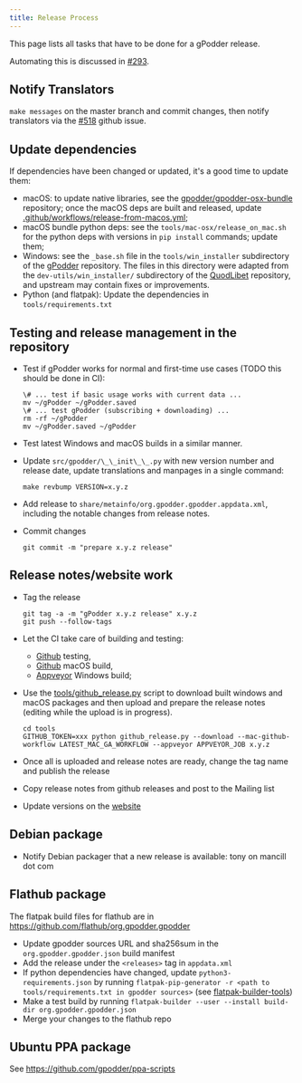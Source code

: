 ```yaml
---
title: Release Process
---
```


This page lists all tasks that have to be done for a gPodder release.

Automating this is discussed in [#293](https://github.com/gpodder/gpodder/issues/293).

Notify Translators
-------------------

`make messages` on the master branch and commit changes, then notify translators via the
[#518](https://github.com/gpodder/gpodder/issues/518) github issue.

Update dependencies
-------------------

If dependencies have been changed or updated, it's a good time to update them:
 - macOS: to update native libraries, see the [gpodder/gpodder-osx-bundle](https://github.com/gpodder/gpodder-osx-bundle) repository;
   once the macOS deps are built and released, update [.github/workflows/release-from-macos.yml](https://github.com/gpodder/gpodder/blob/master/.github/workflows/release-from-macos.yml);
 - macOS bundle python deps: see the `tools/mac-osx/release_on_mac.sh` for the python deps with versions in `pip install` commands;
   update them;
 - Windows: see the `_base.sh` file in the `tools/win_installer` subdirectory of the [gPodder](https://github.com/gpodder/gpodder) repository.
   The files in this directory were adapted from the `dev-utils/win_installer/` subdirectory of the [QuodLibet](https://github.com/quodlibet/quodlibet) repository,
   and upstream may contain fixes or improvements.
 - Python (and flatpak): Update the dependencies in `tools/requirements.txt`

Testing and release management in the repository
------------------------------------------------

- Test if gPodder works for normal and first-time use cases (TODO this should be done in CI):
    ```
    \# ... test if basic usage works with current data ...
    mv ~/gPodder ~/gPodder.saved
    \# ... test gPodder (subscribing + downloading) ...
    rm -rf ~/gPodder
    mv ~/gPodder.saved ~/gPodder
    ```

- Test latest Windows and macOS builds in a similar manner.

- Update `src/gpodder/\_\_init\_\_.py` with new version number and release date, update translations and manpages
  in a single command:
    ```
    make revbump VERSION=x.y.z
    ```
- Add release to `share/metainfo/org.gpodder.gpodder.appdata.xml`, including the notable changes from release notes.
- Commit changes
    ```
    git commit -m "prepare x.y.z release"
    ```

Release notes/website work
--------------------------

- Tag the release
    ```
    git tag -a -m "gPodder x.y.z release" x.y.z
    git push --follow-tags
    ```
- Let the CI take care of building and testing:
  - [Github](https://github.com/gpodder/gpodder/actions/workflows/linttest.yml) testing,
  - [Github](https://github.com/gpodder/gpodder/actions/workflows/release-from-macos.yml) macOS build,
  - [Appveyor](https://ci.appveyor.com/project/elelay/gpodder) Windows build;

- Use the [tools/github_release.py](https://github.com/gpodder/gpodder/blob/master/tools/github_release.py)
  script to download built windows and macOS packages and then upload and prepare the release notes
  (editing while the upload is in progress).
    ```
    cd tools
    GITHUB_TOKEN=xxx python github_release.py --download --mac-github-workflow LATEST_MAC_GA_WORKFLOW --appveyor APPVEYOR_JOB x.y.z
    ```
- Once all is uploaded and release notes are ready, change the tag name and publish the release
- Copy release notes from github releases and post to the Mailing list
- Update versions on the [website](https://github.com/gpodder/gpodder.github.io/tree/master/_data)

Debian package
--------------

- Notify Debian packager that a new release is available: tony on mancill dot com

Flathub package
---------------

The flatpak build files for flathub are in https://github.com/flathub/org.gpodder.gpodder

 - Update gpodder sources URL and sha256sum in the `org.gpodder.gpodder.json` build manifest
 - Add the release under the `<releases>` tag in `appdata.xml`
 - If python dependencies have changed, update `python3-requirements.json` by running
   `flatpak-pip-generator -r <path to tools/requirements.txt in gpodder sources>`
   (see [flatpak-builder-tools](https://github.com/flatpak/flatpak-builder-tools))
 - Make a test build by running `flatpak-builder --user --install build-dir org.gpodder.gpodder.json`
 - Merge your changes to the flathub repo

Ubuntu PPA package
------------------

See https://github.com/gpodder/ppa-scripts
